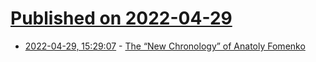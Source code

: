 # [Published on 2022-04-29](index.md)

* [2022-04-29, 15:29:07](https://news.ycombinator.com/item?id=31206411) - [The “New Chronology” of Anatoly Fomenko](https://nathangoldwag.wordpress.com/2021/04/03/the-glorious-stupidity-of-fomenkos-new-chronology/)
